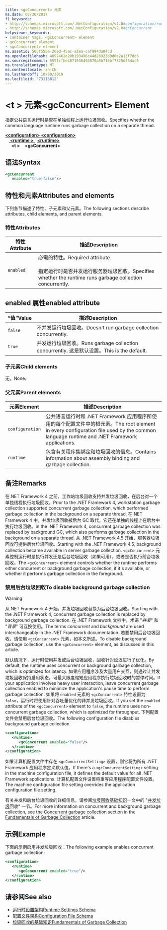 ```yaml
---
title: <gcConcurrent> 元素
ms.date: 03/30/2017
f1_keywords:
- http://schemas.microsoft.com/.NetConfiguration/v2.0#configuration/runtime/gcConcurrent
- http://schemas.microsoft.com/.NetConfiguration/v2.0#gcConcurrent
helpviewer_keywords:
- container tags, <gcConcurrent> element
- gcConcurrent element
- <gcConcurrent> element
ms.assetid: 503f55ba-26ed-45ac-a2ea-caf994da04cd
ms.openlocfilehash: 4897462e20b193496c44d26923d0d0e2a13f7dd6
ms.sourcegitcommit: 559fcfbe4871636494870a8b716bf7325df34ac5
ms.translationtype: MT
ms.contentlocale: zh-CN
ms.lasthandoff: 10/30/2019
ms.locfileid: "73116812"
---
```

# <a name="gcconcurrent-element"></a><span data-ttu-id="3b2d3-102">\<t > 元素</span><span class="sxs-lookup"><span data-stu-id="3b2d3-102">\<gcConcurrent> Element</span></span>

<span data-ttu-id="3b2d3-103">指定公共语言运行时是否在单独线程上运行垃圾回收。</span><span class="sxs-lookup"><span data-stu-id="3b2d3-103">Specifies whether the common language runtime runs garbage collection on a separate thread.</span></span>

<span data-ttu-id="3b2d3-104">[ **\<configuration>** ](../configuration-element.md)</span><span class="sxs-lookup"><span data-stu-id="3b2d3-104">[**\<configuration>**](../configuration-element.md)</span></span>\
<span data-ttu-id="3b2d3-105">&nbsp; &nbsp;[ **\<runtime >** ](runtime-element.md) </span><span class="sxs-lookup"><span data-stu-id="3b2d3-105">&nbsp;&nbsp;[**\<runtime>**](runtime-element.md)</span></span>\
<span data-ttu-id="3b2d3-106">&nbsp;&nbsp;&nbsp;&nbsp; **\<t >**</span><span class="sxs-lookup"><span data-stu-id="3b2d3-106">&nbsp;&nbsp;&nbsp;&nbsp;**\<gcConcurrent>**</span></span>  

## <a name="syntax"></a><span data-ttu-id="3b2d3-107">语法</span><span class="sxs-lookup"><span data-stu-id="3b2d3-107">Syntax</span></span>

```xml
<gcConcurrent
   enabled="true|false"/>
```

## <a name="attributes-and-elements"></a><span data-ttu-id="3b2d3-108">特性和元素</span><span class="sxs-lookup"><span data-stu-id="3b2d3-108">Attributes and elements</span></span>

<span data-ttu-id="3b2d3-109">下列各节描述了特性、子元素和父元素。</span><span class="sxs-lookup"><span data-stu-id="3b2d3-109">The following sections describe attributes, child elements, and parent elements.</span></span>

### <a name="attributes"></a><span data-ttu-id="3b2d3-110">特性</span><span class="sxs-lookup"><span data-stu-id="3b2d3-110">Attributes</span></span>

|<span data-ttu-id="3b2d3-111">特性</span><span class="sxs-lookup"><span data-stu-id="3b2d3-111">Attribute</span></span>|<span data-ttu-id="3b2d3-112">描述</span><span class="sxs-lookup"><span data-stu-id="3b2d3-112">Description</span></span>|
|---------------|-----------------|
|`enabled`|<span data-ttu-id="3b2d3-113">必需的特性。</span><span class="sxs-lookup"><span data-stu-id="3b2d3-113">Required attribute.</span></span><br /><br /> <span data-ttu-id="3b2d3-114">指定运行时是否并发运行服务器垃圾回收。</span><span class="sxs-lookup"><span data-stu-id="3b2d3-114">Specifies whether the runtime runs garbage collection concurrently.</span></span>|

## <a name="enabled-attribute"></a><span data-ttu-id="3b2d3-115">enabled 属性</span><span class="sxs-lookup"><span data-stu-id="3b2d3-115">enabled attribute</span></span>

|<span data-ttu-id="3b2d3-116">“值”</span><span class="sxs-lookup"><span data-stu-id="3b2d3-116">Value</span></span>|<span data-ttu-id="3b2d3-117">描述</span><span class="sxs-lookup"><span data-stu-id="3b2d3-117">Description</span></span>|
|-----------|-----------------|
|`false`|<span data-ttu-id="3b2d3-118">不并发运行垃圾回收。</span><span class="sxs-lookup"><span data-stu-id="3b2d3-118">Doesn't run garbage collection concurrently.</span></span>|
|`true`|<span data-ttu-id="3b2d3-119">并发运行垃圾回收。</span><span class="sxs-lookup"><span data-stu-id="3b2d3-119">Runs garbage collection concurrently.</span></span> <span data-ttu-id="3b2d3-120">这是默认设置。</span><span class="sxs-lookup"><span data-stu-id="3b2d3-120">This is the default.</span></span>|

### <a name="child-elements"></a><span data-ttu-id="3b2d3-121">子元素</span><span class="sxs-lookup"><span data-stu-id="3b2d3-121">Child elements</span></span>

<span data-ttu-id="3b2d3-122">无。</span><span class="sxs-lookup"><span data-stu-id="3b2d3-122">None.</span></span>

### <a name="parent-elements"></a><span data-ttu-id="3b2d3-123">父元素</span><span class="sxs-lookup"><span data-stu-id="3b2d3-123">Parent elements</span></span>

|<span data-ttu-id="3b2d3-124">元素</span><span class="sxs-lookup"><span data-stu-id="3b2d3-124">Element</span></span>|<span data-ttu-id="3b2d3-125">描述</span><span class="sxs-lookup"><span data-stu-id="3b2d3-125">Description</span></span>|
|-------------|-----------------|
|`configuration`|<span data-ttu-id="3b2d3-126">公共语言运行时和 .NET Framework 应用程序所使用的每个配置文件中的根元素。</span><span class="sxs-lookup"><span data-stu-id="3b2d3-126">The root element in every configuration file used by the common language runtime and .NET Framework applications.</span></span>|
|`runtime`|<span data-ttu-id="3b2d3-127">包含有关程序集绑定和垃圾回收的信息。</span><span class="sxs-lookup"><span data-stu-id="3b2d3-127">Contains information about assembly binding and garbage collection.</span></span>|

## <a name="remarks"></a><span data-ttu-id="3b2d3-128">备注</span><span class="sxs-lookup"><span data-stu-id="3b2d3-128">Remarks</span></span>

<span data-ttu-id="3b2d3-129">在.NET Framework 4 之前，工作站垃圾回收支持并发垃圾回收，在后台对一个单独线程执行垃圾回收。</span><span class="sxs-lookup"><span data-stu-id="3b2d3-129">Prior to the .NET Framework 4, workstation garbage collection supported concurrent garbage collection, which performed garbage collection in the background on a separate thread.</span></span> <span data-ttu-id="3b2d3-130">在.NET Framework 4 中，并发垃圾回收被后台 GC 取代，它还在单独的线程上在后台中执行垃圾回收。</span><span class="sxs-lookup"><span data-stu-id="3b2d3-130">In the .NET Framework 4, concurrent garbage collection was replaced by background GC, which also performs garbage collection in the background on a separate thread.</span></span> <span data-ttu-id="3b2d3-131">从 .NET Framework 4.5 开始，服务器垃圾回收可提供后台垃圾回收。</span><span class="sxs-lookup"><span data-stu-id="3b2d3-131">Starting with the .NET Framework 4.5, background collection became available in server garbage collection.</span></span> <span data-ttu-id="3b2d3-132">`<gcConcurrent>` 元素控制运行时是执行并发还是后台垃圾回收（如果可用），或者是否执行前台垃圾回收。</span><span class="sxs-lookup"><span data-stu-id="3b2d3-132">The `<gcConcurrent>` element controls whether the runtime performs either concurrent or background garbage collection, if it's available, or whether it performs garbage collection in the foreground.</span></span>

### <a name="to-disable-background-garbage-collection"></a><span data-ttu-id="3b2d3-133">禁用后台垃圾回收</span><span class="sxs-lookup"><span data-stu-id="3b2d3-133">To disable background garbage collection</span></span>

> [!WARNING]
> <span data-ttu-id="3b2d3-134">从.NET Framework 4 开始，并发垃圾回收替换为后台垃圾回收。</span><span class="sxs-lookup"><span data-stu-id="3b2d3-134">Starting with the .NET Framework 4, concurrent garbage collection is replaced by background garbage collection.</span></span> <span data-ttu-id="3b2d3-135">在 .NET Framework 文档中，术语 "*并发*" 和 "*背景*" 可互换使用。</span><span class="sxs-lookup"><span data-stu-id="3b2d3-135">The terms *concurrent* and *background* are used interchangeably in the .NET Framework documentation.</span></span> <span data-ttu-id="3b2d3-136">若要禁用后台垃圾回收，请使用 `<gcConcurrent>` 元素，如本文所述。</span><span class="sxs-lookup"><span data-stu-id="3b2d3-136">To disable background garbage collection, use the `<gcConcurrent>` element, as discussed in this article.</span></span>

<span data-ttu-id="3b2d3-137">默认情况下，运行时使用并发或后台垃圾回收，回收针对延迟进行了优化。</span><span class="sxs-lookup"><span data-stu-id="3b2d3-137">By default, the runtime uses concurrent or background garbage collection, which is optimized for latency.</span></span> <span data-ttu-id="3b2d3-138">如果应用程序涉及大量用户交互，则通过让并发垃圾回收保持启用状态，可最大限度缩短应用程序执行垃圾回收时的暂停时间。</span><span class="sxs-lookup"><span data-stu-id="3b2d3-138">If your application involves heavy user interaction, leave concurrent garbage collection enabled to minimize the application's pause time to perform garbage collection.</span></span> <span data-ttu-id="3b2d3-139">如果将 `enabled` 元素的 `<gcConcurrent>` 特性设置为 `false`，运行时将使用针对吞吐量优化的非并发垃圾回收。</span><span class="sxs-lookup"><span data-stu-id="3b2d3-139">If you set the `enabled` attribute of the `<gcConcurrent>` element to `false`, the runtime uses non-concurrent garbage collection, which is optimized for throughput.</span></span> <span data-ttu-id="3b2d3-140">下列配置文件会禁用后台垃圾回收。</span><span class="sxs-lookup"><span data-stu-id="3b2d3-140">The following configuration file disables background garbage collection.</span></span>

```xml
<configuration>
   <runtime>
      <gcConcurrent enabled="false"/>
   </runtime>
</configuration>
```

 <span data-ttu-id="3b2d3-141">如果计算机配置文件中存在 `<gcConcurrentSetting>` 设置，则它将为所有 .NET Framework 应用程序定义默认值。</span><span class="sxs-lookup"><span data-stu-id="3b2d3-141">If there's a `<gcConcurrentSetting>` setting in the machine configuration file, it defines the default value for all .NET Framework applications.</span></span> <span data-ttu-id="3b2d3-142">计算机配置文件设置将重写应用程序配置文件设置。</span><span class="sxs-lookup"><span data-stu-id="3b2d3-142">The machine configuration file setting overrides the application configuration file setting.</span></span>

 <span data-ttu-id="3b2d3-143">有关并发和后台垃圾回收的详细信息，请参阅[垃圾回收基础知识](../../../../standard/garbage-collection/fundamentals.md)一文中的 "[并发垃圾](../../../../standard/garbage-collection/fundamentals.md#concurrent-garbage-collection)回收" 一节。</span><span class="sxs-lookup"><span data-stu-id="3b2d3-143">For more information on concurrent and background garbage collection, see the [Concurrent garbage collection](../../../../standard/garbage-collection/fundamentals.md#concurrent-garbage-collection) section in the [Fundamentals of Garbage Collection](../../../../standard/garbage-collection/fundamentals.md) article.</span></span>

## <a name="example"></a><span data-ttu-id="3b2d3-144">示例</span><span class="sxs-lookup"><span data-stu-id="3b2d3-144">Example</span></span>

<span data-ttu-id="3b2d3-145">下面的示例启用并发垃圾回收：</span><span class="sxs-lookup"><span data-stu-id="3b2d3-145">The following example enables concurrent garbage collection:</span></span>

```xml
<configuration>
   <runtime>
      <gcConcurrent enabled="true"/>
   </runtime>
</configuration>
```

## <a name="see-also"></a><span data-ttu-id="3b2d3-146">请参阅</span><span class="sxs-lookup"><span data-stu-id="3b2d3-146">See also</span></span>

- [<span data-ttu-id="3b2d3-147">运行时设置架构</span><span class="sxs-lookup"><span data-stu-id="3b2d3-147">Runtime Settings Schema</span></span>](index.md)
- [<span data-ttu-id="3b2d3-148">配置文件架构</span><span class="sxs-lookup"><span data-stu-id="3b2d3-148">Configuration File Schema</span></span>](../index.md)
- [<span data-ttu-id="3b2d3-149">垃圾回收的基础知识</span><span class="sxs-lookup"><span data-stu-id="3b2d3-149">Fundamentals of Garbage Collection</span></span>](../../../../standard/garbage-collection/fundamentals.md)
